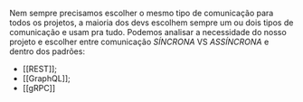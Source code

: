 Nem sempre precisamos escolher o mesmo tipo de comunicação para todos os projetos, a maioria dos devs escolhem sempre um ou dois tipos de comunicação e usam pra tudo. Podemos analisar a necessidade do nosso projeto e escolher entre comunicação *SÍNCRONA* VS *ASSÍNCRONA* e dentro dos padrões:

- [[REST]];
- [[GraphQL]];
- [[gRPC]]